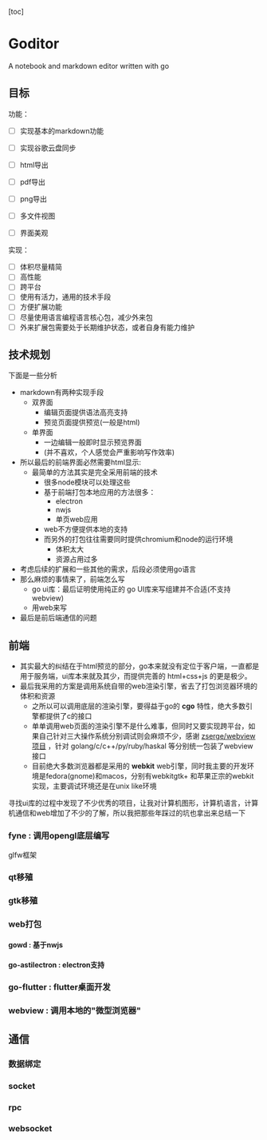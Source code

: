 [toc]

# Goditor

A notebook and markdown editor written with go

## 目标

功能：

- [ ] 实现基本的markdown功能
- [ ] 实现谷歌云盘同步
- [ ] html导出
- [ ] pdf导出
- [ ] png导出
- [ ] 多文件视图
- [ ] 界面美观


实现：

- [ ] 体积尽量精简
- [ ] 高性能
- [ ] 跨平台
- [ ] 使用有活力，通用的技术手段
- [ ] 方便扩展功能
- [ ] 尽量使用语言编程语言核心包，减少外来包
- [ ] 外来扩展包需要处于长期维护状态，或者自身有能力维护

## 技术规划

下面是一些分析

- markdown有两种实现手段
  - 双界面
    - 编辑页面提供语法高亮支持
    - 预览页面提供预览(一般是html)
  - 单界面
    - 一边编辑一般即时显示预览界面
    - (并不喜欢，个人感觉会严重影响写作效率)
- 所以最后的前端界面必然需要html显示:
  - 最简单的方法其实是完全采用前端的技术
    - 很多node模块可以处理这些
    - 基于前端打包本地应用的方法很多：
      - electron
      - nwjs
      - 单页web应用
    - web不方便提供本地的支持
    - 而另外的打包往往需要同时提供chromium和node的运行环境
      - 体积太大
      - 资源占用过多
- 考虑后续的扩展和一些其他的需求，后段必须使用go语言
- 那么麻烦的事情来了，前端怎么写
  - go ui库：最后证明使用纯正的 go UI库来写组建并不合适(不支持webview)
  - 用web来写
- 最后是前后端通信的问题

## 前端

- 其实最大的纠结在于html预览的部分，go本来就没有定位于客户端，一直都是用于服务端，ui库本来就及其少，而提供完善的 html+css+js 的更是极少。
- 最后我采用的方案是调用系统自带的web渲染引擎，省去了打包浏览器环境的体积和资源
  - 之所以可以调用底层的渲染引擎，要得益于go的 **cgo** 特性，绝大多数引擎都提供了c的接口
  - 单单调用web页面的渲染引擎不是什么难事，但同时又要实现跨平台，如果自己针对三大操作系统分别调试则会麻烦不少，感谢 [zserge/webview项目](https://github.com/zserge/webview) ，针对 golang/c/c++/py/ruby/haskal 等分别统一包装了webview接口
  - 目前绝大多数浏览器都是采用的 **webkit** web引擎，同时我主要的开发环境是fedora(gnome)和macos，分别有webkitgtk+ 和苹果正宗的webkit实现，主要调试环境还是在unix like环境

寻找ui库的过程中发现了不少优秀的项目，让我对计算机图形，计算机语言，计算机通信和web增加了不少的了解，所以我把那些年踩过的坑也拿出来总结一下
 
### fyne : 调用opengl底层编写 

glfw框架

### qt移殖

### gtk移殖

### web打包

#### gowd : 基于nwjs

#### go-astilectron : electron支持

### go-flutter : flutter桌面开发

### webview : 调用本地的"微型浏览器"

## 通信

### 数据绑定

### socket

### rpc

### websocket

